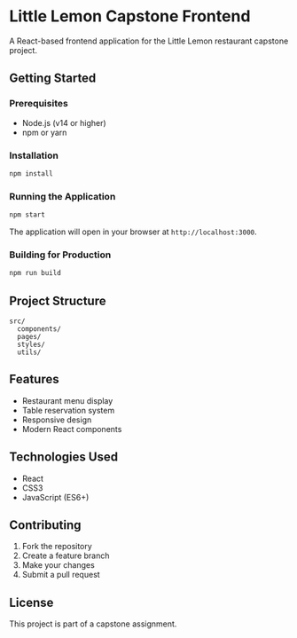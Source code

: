 # Little Lemon Capstone Frontend

A React-based frontend application for the Little Lemon restaurant capstone project.

## Getting Started

### Prerequisites
- Node.js (v14 or higher)
- npm or yarn

### Installation
```bash
npm install
```

### Running the Application
```bash
npm start
```

The application will open in your browser at `http://localhost:3000`.

### Building for Production
```bash
npm run build
```

## Project Structure
```
src/
  components/
  pages/
  styles/
  utils/
```

## Features
- Restaurant menu display
- Table reservation system
- Responsive design
- Modern React components

## Technologies Used
- React
- CSS3
- JavaScript (ES6+)

## Contributing
1. Fork the repository
2. Create a feature branch
3. Make your changes
4. Submit a pull request

## License
This project is part of a capstone assignment.